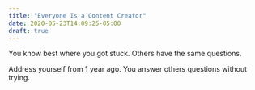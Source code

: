 ```yaml
---
title: "Everyone Is a Content Creator"
date: 2020-05-23T14:09:25-05:00
draft: true
---
```


You know best where you got stuck. Others have the same questions.

Address yourself from 1 year ago. You answer others questions without trying.
